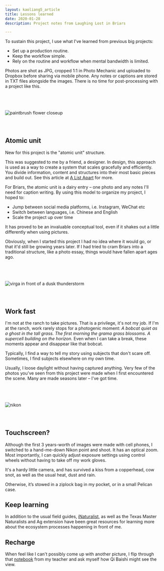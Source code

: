 ```yaml
---
layout: kaoliang5_article
title: Lessons learned
date: 2020-01-28
description: Project notes from Laughing Lost in Briars

---
```



To sustain this project, I use what I've learned from previous big projects: 

- Set up a production routine.
- Keep the workflow simple.
- Rely on the routine and workflow when mental bandwidth is limited.

Photos are shot as JPG, cropped 1:1 in Photo Mechanic and uploaded to Dropbox before sharing via mobile phone. Any notes or captions are stored in TXT files alongside the images. There is no time for post-processing with a project like this.

<div style="margin: 5em auto">
<p><img src="https://www.zachmccabe.com/briars/assets/viz/9.jpg" alt="paintbrush flower closeup" /></p>
</div>


## Atomic unit

New for this project is the "atomic unit" structure. 

This was suggested to me by a friend, a designer. In design, this approach is used as a way to create a system that scales gracefully and efficiently. You divide information, content and structures into their most basic pieces and build out. See this article at [A List Apart](https://alistapart.com/article/language-of-modular-design) for more.

For Briars, the atomic unit is a dairy entry – one photo and any notes I'll need for caption writing. By using this model to organize my project, I hoped to:

- Jump between social media platforms, i.e. Instagram, WeChat etc
- Switch between languages, i.e. Chinese and English
- Scale the project up over time

It has proved to be an invaluable conceptual tool, even if it shakes out a little differently when using pictures. 

Obviously, when I started this project I had no idea where it would go, or that it'd still be growing years later. If I had tried to cram Briars into a traditional structure, like a photo essay, things would have fallen apart ages ago.


<div style="margin:5em auto">
<p><img src="https://www.zachmccabe.com/briars/assets/viz/11.jpg" alt="virga in front of a dusk thunderstorm" /></p>
</div>


## Work fast

I'm not at the ranch to take pictures. That is a privilege, it's not my job. If I'm at the ranch, work rarely stops for a photogenic moment: *A bobcat quiet as a ghost in the tall grass. The first morning the grama grass blossoms. A supercell building on the horizon.* Even when I can take a break, these moments appear and disappear like that bobcat.

Typically, I find a way to tell my story using subjects that don't scare off. Sometimes, I find subjects elsewhere on my own time.

Usually, I loose daylight without having captured anything. Very few of the photos you've seen from this project were made when I first encountered the scene. Many are made seasons later – I've got time.


<div style="margin:5em auto">
<p><img src="https://www.zachmccabe.com/briars/assets/viz/6.jpg" alt="nikon" /></p>
</div>


## Touchscreen?

Although the first 3 years-worth of images were made with cell phones, I  switched to a hand-me-down Nikon point and shoot. It has an optical zoom. Most importantly, I can quickly adjust exposure settings using control wheels without having to take off my work gloves.

It's a hardy little camera, and has survived a kiss from a copperhead, cow snot, as well as the usual heat, dust and rain.

Otherwise, it’s stowed in a ziplock bag in my pocket, or in a small Pelican case. 



## Keep learning

In addition to the usual field guides, [iNaturalist,](https://www.inaturalist.org/) as well as the Texas Master Naturalists and Ag extension have been great resources for learning more about the ecosystem processes happening in front of me.



## Recharge

When feel like I can't possibly come up with another picture, I flip through that [notebook](https://www.zachmccabe.com/briars/about-briars.html#backstory) from my teacher and ask myself how Qi Baishi might see the view.
